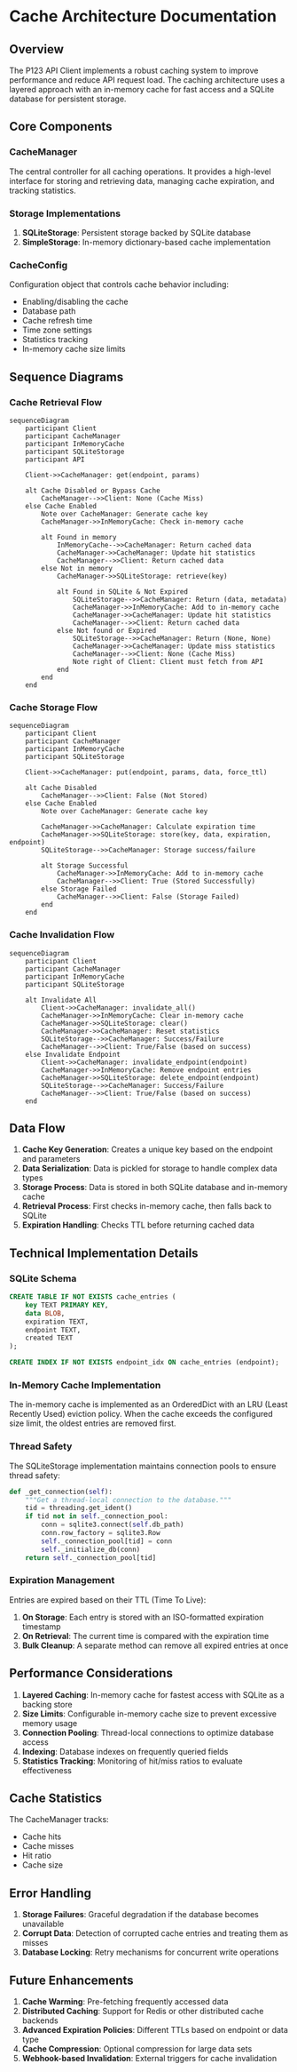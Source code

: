 # Cache Architecture Documentation

## Overview

The P123 API Client implements a robust caching system to improve performance and reduce API request load. The caching architecture uses a layered approach with an in-memory cache for fast access and a SQLite database for persistent storage.

## Core Components

### CacheManager

The central controller for all caching operations. It provides a high-level interface for storing and retrieving data, managing cache expiration, and tracking statistics.

### Storage Implementations

1. **SQLiteStorage**: Persistent storage backed by SQLite database
2. **SimpleStorage**: In-memory dictionary-based cache implementation

### CacheConfig

Configuration object that controls cache behavior including:
- Enabling/disabling the cache
- Database path
- Cache refresh time
- Time zone settings
- Statistics tracking
- In-memory cache size limits

## Sequence Diagrams

### Cache Retrieval Flow

```mermaid
sequenceDiagram
    participant Client
    participant CacheManager
    participant InMemoryCache
    participant SQLiteStorage
    participant API

    Client->>CacheManager: get(endpoint, params)
    
    alt Cache Disabled or Bypass Cache
        CacheManager-->>Client: None (Cache Miss)
    else Cache Enabled
        Note over CacheManager: Generate cache key
        CacheManager->>InMemoryCache: Check in-memory cache
        
        alt Found in memory
            InMemoryCache-->>CacheManager: Return cached data
            CacheManager->>CacheManager: Update hit statistics
            CacheManager-->>Client: Return cached data
        else Not in memory
            CacheManager->>SQLiteStorage: retrieve(key)
            
            alt Found in SQLite & Not Expired
                SQLiteStorage-->>CacheManager: Return (data, metadata)
                CacheManager->>InMemoryCache: Add to in-memory cache
                CacheManager->>CacheManager: Update hit statistics
                CacheManager-->>Client: Return cached data
            else Not found or Expired
                SQLiteStorage-->>CacheManager: Return (None, None)
                CacheManager->>CacheManager: Update miss statistics
                CacheManager-->>Client: None (Cache Miss)
                Note right of Client: Client must fetch from API
            end
        end
    end
```

### Cache Storage Flow

```mermaid
sequenceDiagram
    participant Client
    participant CacheManager
    participant InMemoryCache
    participant SQLiteStorage

    Client->>CacheManager: put(endpoint, params, data, force_ttl)
    
    alt Cache Disabled
        CacheManager-->>Client: False (Not Stored)
    else Cache Enabled
        Note over CacheManager: Generate cache key
        
        CacheManager->>CacheManager: Calculate expiration time
        CacheManager->>SQLiteStorage: store(key, data, expiration, endpoint)
        SQLiteStorage-->>CacheManager: Storage success/failure
        
        alt Storage Successful
            CacheManager->>InMemoryCache: Add to in-memory cache
            CacheManager-->>Client: True (Stored Successfully)
        else Storage Failed
            CacheManager-->>Client: False (Storage Failed)
        end
    end
```

### Cache Invalidation Flow

```mermaid
sequenceDiagram
    participant Client
    participant CacheManager
    participant InMemoryCache
    participant SQLiteStorage

    alt Invalidate All
        Client->>CacheManager: invalidate_all()
        CacheManager->>InMemoryCache: Clear in-memory cache
        CacheManager->>SQLiteStorage: clear()
        CacheManager->>CacheManager: Reset statistics
        SQLiteStorage-->>CacheManager: Success/Failure
        CacheManager-->>Client: True/False (based on success)
    else Invalidate Endpoint
        Client->>CacheManager: invalidate_endpoint(endpoint)
        CacheManager->>InMemoryCache: Remove endpoint entries
        CacheManager->>SQLiteStorage: delete_endpoint(endpoint)
        SQLiteStorage-->>CacheManager: Success/Failure
        CacheManager-->>Client: True/False (based on success)
    end
```

## Data Flow

1. **Cache Key Generation**: Creates a unique key based on the endpoint and parameters
2. **Data Serialization**: Data is pickled for storage to handle complex data types
3. **Storage Process**: Data is stored in both SQLite database and in-memory cache
4. **Retrieval Process**: First checks in-memory cache, then falls back to SQLite
5. **Expiration Handling**: Checks TTL before returning cached data

## Technical Implementation Details

### SQLite Schema

```sql
CREATE TABLE IF NOT EXISTS cache_entries (
    key TEXT PRIMARY KEY,
    data BLOB,
    expiration TEXT,
    endpoint TEXT,
    created TEXT
);

CREATE INDEX IF NOT EXISTS endpoint_idx ON cache_entries (endpoint);
```

### In-Memory Cache Implementation

The in-memory cache is implemented as an OrderedDict with an LRU (Least Recently Used) eviction policy. When the cache exceeds the configured size limit, the oldest entries are removed first.

### Thread Safety

The SQLiteStorage implementation maintains connection pools to ensure thread safety:

```python
def _get_connection(self):
    """Get a thread-local connection to the database."""
    tid = threading.get_ident()
    if tid not in self._connection_pool:
        conn = sqlite3.connect(self.db_path)
        conn.row_factory = sqlite3.Row
        self._connection_pool[tid] = conn
        self._initialize_db(conn)
    return self._connection_pool[tid]
```

### Expiration Management

Entries are expired based on their TTL (Time To Live):

1. **On Storage**: Each entry is stored with an ISO-formatted expiration timestamp
2. **On Retrieval**: The current time is compared with the expiration time
3. **Bulk Cleanup**: A separate method can remove all expired entries at once

## Performance Considerations

1. **Layered Caching**: In-memory cache for fastest access with SQLite as a backing store
2. **Size Limits**: Configurable in-memory cache size to prevent excessive memory usage
3. **Connection Pooling**: Thread-local connections to optimize database access
4. **Indexing**: Database indexes on frequently queried fields
5. **Statistics Tracking**: Monitoring of hit/miss ratios to evaluate effectiveness

## Cache Statistics

The CacheManager tracks:
- Cache hits
- Cache misses
- Hit ratio
- Cache size

## Error Handling

1. **Storage Failures**: Graceful degradation if the database becomes unavailable
2. **Corrupt Data**: Detection of corrupted cache entries and treating them as misses
3. **Database Locking**: Retry mechanisms for concurrent write operations

## Future Enhancements

1. **Cache Warming**: Pre-fetching frequently accessed data
2. **Distributed Caching**: Support for Redis or other distributed cache backends
3. **Advanced Expiration Policies**: Different TTLs based on endpoint or data type
4. **Cache Compression**: Optional compression for large data sets
5. **Webhook-based Invalidation**: External triggers for cache invalidation 